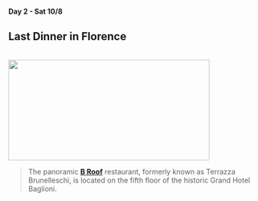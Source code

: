 #### Day 2 - Sat 10/8
## **Last Dinner in Florence**

<br>

<img src="/florence-b-roof.jpg" height="200" width="400" style="margin:auto"/>

<br>

>The panoramic [**B Roof**](https://www.b-roof.it/en) restaurant, formerly known as Terrazza Brunelleschi, is located on the fifth floor of the historic Grand Hotel Baglioni.

